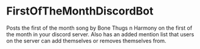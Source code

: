 # FirstOfTheMonthDiscordBot
Posts the first of the month song by Bone Thugs n Harmony on the first of the month in your discord server. Also has an added mention list that users on the server can add themselves or removes themselves from.
